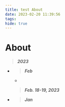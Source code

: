 ```yaml
---
title: test About
date: 2023-02-20 11:39:56
tags:
hide: true
---
```



# About

> ***2023***
> 
 
 - 
    > 
    > ***Feb***
    >
     - 
    > 
    > ***Feb. 18-19, 2023***
    >
 -
    > ***Jan***
    >